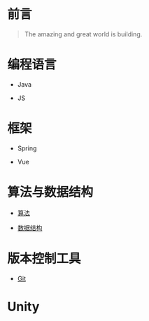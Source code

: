 # 前言

> The amazing and great world is building.

# 编程语言

* Java

* JS

# 框架

* Spring

* Vue

# 算法与数据结构

* [算法](/algorithm/)

* [数据结构](/data-structure/)

# 版本控制工具

* [Git](/git/)

# Unity
